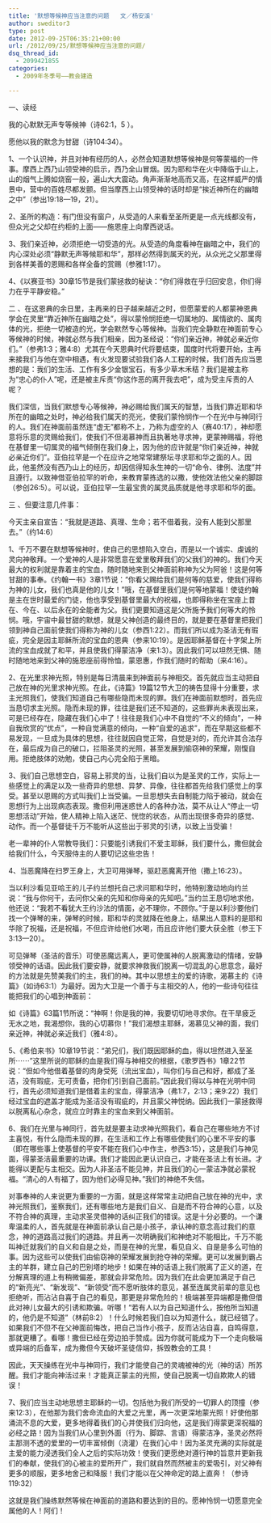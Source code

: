```yaml
---
title: '默想等候神应当注意的问题   文／杨安溪'
author: sweditor3
type: post
date: 2012-09-25T06:35:21+00:00
url: /2012/09/25/默想等候神应当注意的问题/
dsq_thread_id:
  - 2099421855
categories:
  - 2009年冬季号——教会建造

---
```

一、读经

我的心默默无声专等候神（诗62:1，5 ）。
  
愿他以我的默念为甘甜（诗104:34）。

1、一个认识神，并且对神有经历的人，必然会知道默想等候神是何等蒙福的一件事。摩西上西乃山领受神的启示，西乃全山冒烟。因为耶和华在火中降临于山上，山的烟气上腾如烧窑一般，遍山大大震动。角声渐渐地高而又高，在这样威严的情景中，营中的百姓尽都发颤。但当摩西上山领受神的话时却是“挨近神所在的幽暗之中”（参出19:18—19，21）。
  
2、圣所的构造：有门但没有窗户，从受造的人来看至圣所更是一点光线都没有，但众光之父却在约柜的上面——施恩座上向摩西说话。
  
3、我们亲近神，必须拒绝一切受造的光。从受造的角度看神在幽暗之中，我们的内心深处必须“静默无声等候耶和华”，那样必然得到属天的光，从众光之父那里得到各样美善的恩赐和各样全备的赏赐（参雅1:17）。
  
4、《以赛亚书》30章15节是我们蒙拯救的秘诀：“你们得救在乎归回安息，你们得力在乎平静安稳。”

二 、在这恩典的余日里，主再来的日子越来越近之时，但愿蒙爱的人都蒙神恩典学会在灵里“靠近神所在幽暗之处”，得以蒙怜悯拒绝一切属地的、属情欲的、属肉体的光，拒绝一切被造的光，学会默然专心等候神。当我们完全静默在神面前专心等候神的时候，神就必然与我们相亲，因为圣经说：“你们亲近神，神就必亲近你们。”（参弗1:3；雅4:8）尤其在今天恩典时代将要结束，国度时代将要开始，主再来接我们与他在空中相遇，有火发现要试验我们各人工程的时候，我们首先应当思想的是：我们的生活、工作有多少金银宝石，有多少草木禾秸？我们是被主称为“忠心的仆人”呢，还是被主斥责“你这作恶的离开我去吧”，成为受主斥责的人呢？
  
我们深信，当我们默想专心等候神，神必赐给我们属天的智慧，当我们靠近耶和华所在的幽暗之处时，神必给我们属天的亮光，使我们蒙怜悯作一个在光中与神同行的人。我们在神面前虽然连“虚无”都称不上，乃称为虚空的人（赛40:17），神却愿意将乐意的灵赐给我们，使我们不但渴慕神而且执著地寻求神，更蒙神赐福，将他在基督里一切属灵的福气倾倒在我们身上，因为他的应许就是“你们亲近神，神就必亲近你们”。亚伯拉罕是一个在应许之地常常建祭坛寻求耶和华之面的人。因此，他虽然没有西乃山上的经历，却因信得知永生神的一切“命令、律例、法度”并且遵行。以致神借亚伯拉罕的听命，来教育蒙拣选的以撒，使他效法他父亲的脚踪（参创26:5）。可以说，亚伯拉罕一生最宝贵的属灵品质就是他寻求耶和华的面。

三 、但要注意几件事：

今天主亲自宣告：“我就是道路、真理、生命；若不借着我，没有人能到父那里去。”（约14:6）
  
1、千万不要在默想等候神时，使自己的思想陷入空白，而是以一个诚实、虔诚的灵向神敬拜。一个爱神的人是非常愿意在爱里敬拜我们的父我们的神的。我们今天最大的权利就是靠着主的宝血，随时随地来到父神面前称神为父为阿爸！这是何等甘甜的事奉。《约翰一书》3章1节说：“你看父赐给我们是何等的慈爱，使我们得称为神的儿女，我们也真是他的儿女！”哦，在基督里我们是何等地蒙福！使徒约翰是主在世时最爱的门徒，他也享受到基督里最大的祝福，也即得称坐在宝座上昔在、今在、以后永在的全能者为父。我们更要知道这是父所施予我们何等大的怜悯。哦，宇宙中最甘甜的默想，就是父神创造的最终目的，就是要在基督里把我们领到神自己面前使我们得称为神的儿女（参西1:22）。而我们所以成为圣洁无有瑕疵，完全是因主耶稣所流的宝血的恩典（参来10:19）。是因耶稣基督在十字架上所流的宝血成就了和平，并且使我们得蒙洁净（来1:3）。因此我们可以坦然无惧、随时随地地来到父神的施恩座前得怜恤，蒙恩惠，作我们随时的帮助（来4:16）。
  
2、在光里求神光照，特别是每日清晨来到神面前与神相交。首先就应当主动把自己放在神的光里求神光照。在此，《诗篇》19篇12节大卫的祷告显得十分重要，求主光照我们，使我们知道自己有哪些隐而未现的罪。我们在神面前默想时，首先应当恳切求主光照。隐而未现的罪，往往是我们还不知道的，这些罪尚未表现出来，可是已经存在，隐藏在我们心中了！往往是我们心中不自觉的“不义的倾向”，一种自我欣赏的“优点”，一种自觉满意的倾向，一种“自爱的追求”，而在早期这些都不易发现，一旦成为具体的思想，往往就因自觉正常，自觉是对的，而允许其合法存在，最后成为自己的破口，拦阻圣灵的光照，甚至发展到偷窃神的荣耀，刚愎自用。拒绝肢体的劝勉，使自己内心完全陷于黑暗。
  
3、我们自己思想空白，容易上邪灵的当，让我们自以为是圣灵的工作，实际上一些感觉上的满足以及一些奇异的思想、异梦、异像，往往都首先给我们感觉上的享受。甚至以恩赐的方式叫我们上当受骗。一旦思想失去自制能力陷于被动，就会在思想行为上出现病态表现。撒但利用迷惑世人的各种办法，莫不从让人“停止一切思想活动”开始，使人精神上陷入迷茫、恍惚的状态，从而出现很多奇异的感觉、动作。而一个基督徒千万不能听从这些出于邪灵的引诱，以致上当受骗！
  
老一辈神的仆人常教导我们：只要能引诱我们不爱主耶稣，我们要什么，撒但就会给我们什么，今天服侍主的人要切记这些忠告！
  
4、当恶魔降在扫罗王身上，大卫可用弹琴，驱赶恶魔离开他（撒上16:23）。
  
当以利沙看见亚哈王的儿子约兰想托自己求问耶和华时，他特别激动地向约兰说：“我与你何干，去问你父亲的先知和你母亲的先知吧。”当约兰王恳切地求他，他还说：“我若不看犹大王约沙法的情面，必不理你，不顾你。”于是以利沙要他们找一个弹琴的来，弹琴的时候，耶和华的灵就降在他身上，结果出人意料的是耶和华除了祝福，还是祝福，不但应许给他们水喝，而且应许他们要大获全胜（参王下3:13—20）。
  
可见弹琴（圣洁的音乐）可使恶魔远离人，更可使属神的人脱离激动的情绪，安静领受神的话语。因此我们要安静，就要求神救我们脱离一切混乱的心思意念，最好的方法就是先赞美我们的主，我们的神。其中以思想主的爱的诗歌，渴慕主的《诗篇》（如诗63:1）为最好。因为大卫是一个善于与主相交的人，他的一些诗句往往能把我们的心唱到神面前：
  
如《诗篇》63篇1节所说：“神啊！你是我的神，我要切切地寻求你。在干旱疲乏无水之地，我渴想你，我的心切慕你！”我们渴想主耶稣，渴慕见父神的面，我们亲近神，神就必亲近我们（雅4:8）。

5、《希伯来书》10章19节说：“弟兄们，我们既因耶稣的血，得以坦然进入至圣所⋯⋯”这里所说的耶稣的血是我们得与神相交的根据，《歌罗西书》1章22节说：“但如今他借着基督的肉身受死（流出宝血），叫你们与自己和好，都成了圣洁，没有瑕疵，无可责备，把你们引到自己面前。”因此我们得以与神在光明中同行，首先必须知道我们是借着主的宝血，得蒙洁净（弗1:7，2:13；来9:22）我们经过宝血的遮盖才能成为圣洁没有瑕疵的，并且蒙父神悦纳。因此我们一蒙拯救得以脱离私心杂念，就应立时靠主的宝血来到父神面前。
  
6、我们在光里与神同行，首先就是要主动求神光照我们，看自己在哪些地方不讨主喜悦，有什么隐而未现的罪，在生活和工作上有哪些使我们的心里不平安的事（即在哪些事上使基督的平安不能在我们心中作主，参西3:15），这是我们与神见面，得蒙圣洁最重要的功课。我们才能因此更认识自己，才能在圣洁上有长进。才能得以更配与主相交。因为人非圣洁不能见神，并且我们的心一蒙洁净就必蒙祝福。“清心的人有福了，因为他们必得见神。”我们的神绝不失信。
  
对事奉神的人来说更为重要的一方面，就是这样常常主动把自己放在神的光中，求神光照我们，鉴察我们，还有哪些地方是我们自义、自是而不符合神的心意，以及不符合神的真理，主动求圣灵借神的话纠正我们的错误。这是十分必要的。一个谦卑温柔的人，首先就是在神面前承认自己是小孩子，承认神的意念高过我们的意念，神的道路高过我们的道路。并且再一次明确我们和神绝对不能相比，千万不能叫神迁就我们的自义和自是之处，而是在神的光里，看见自义、自是是多么可怕的事。因为这些可以使我们由偷窃神的荣耀发展到抢夺神的荣耀。更可以发展到霸占主的羊群，建立自己的巴别塔的地步！如果在神的话语上我们脱离了正义的道，在分解真理的道上有稍微偏差，那就会非常危险。因为我们在此会更加满足于自己的“新亮光”、“新发现”、“新领受”而不愿听肢体的意见，甚至连属灵前辈的意见也拒绝听，而沾沾自喜于自己的看见，那更是非常危险的！极端甚至异端都是撒但借此对神儿女最大的引诱和欺骗。听哪！“若有人以为自己知道什么，按他所当知道的，他仍是不知道”（林前8:2）！什么时候若我们自以为知道什么，就已经错了。如果我们不但不在父神面前悔改，把自己当作小孩子，反而沾沾自喜，自鸣得意，那就更糟了。看哪！撒但已经在旁边拍手赞成。因为你就可能成为下一个走向极端或异端的后备军，成为撒但今天破坏圣徒信仰，拆毁教会的工具！
  
因此，天天操练在光中与神同行，我们才能使自己的灵魂被神的光（神的话）所苏醒。我们才能向神活过来！才能真正蒙主的光照，使自己脱离一切自欺欺人的错误！
  
7、我们应当主动地思想主耶稣的一切。包括他为我们所受的一切罪人的顶撞（参来12:3），在他那为我们舍命流血的大爱之光里，再一次更深地蒙光照！好使他那涌流不息的大爱，更多地得着我们的心并使我们归向他，这是我们得蒙更深祝福的必经之路！因为当我们从心里到外面（行为、脚踪、言语）得蒙洁净，圣灵必然将主那测不透的爱里的一切丰富倾倒（浇灌）在我们心中！因为圣灵充满的实际就是主爱的能力浸透我们全人之后的实际功效！使我们更愿绝对遵行神的旨意并更新我们的奉献，使我们的心被主的爱所开广，我们就自然而然被主的爱吸引，对父神有更多的顺服，更多地舍己和降服！我们才能以在父神命定的路上直奔！（参诗119:32）
  
这就是我们操练默然等候在神面前的道路和要达到的目的。愿神怜悯一切愿意完全属他的人！阿们！
